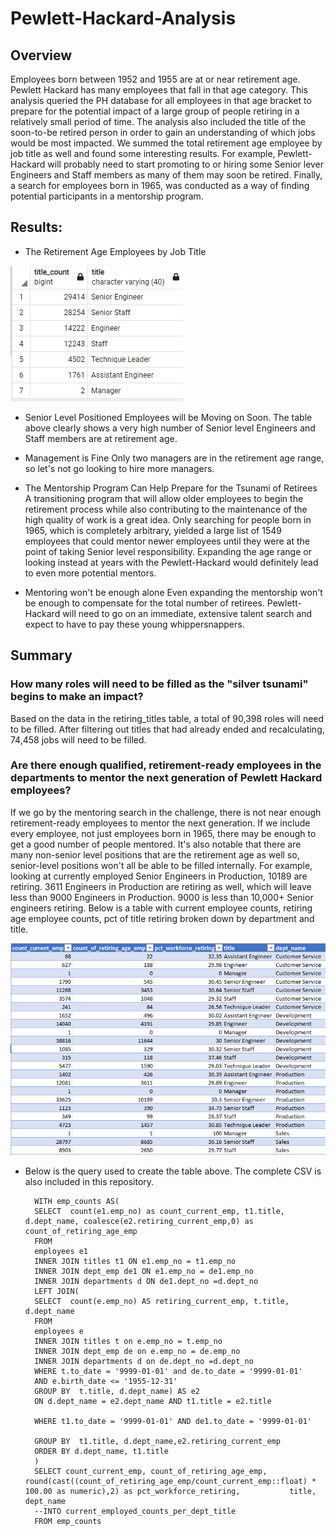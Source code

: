 # Pewlett-Hackard-Analysis

## Overview
Employees born between 1952 and 1955 are at or near retirement age. Pewlett Hackard has many employees that fall in that age category. This analysis queried the PH database for all employees in that age bracket to prepare for the potential impact of a large group of people retiring in a relatively small period of time. The analysis also included the title of the soon-to-be retired person in order to gain an understanding of which jobs would be most impacted. We summed the total retirement age employee by job title as well and found some interesting results. For example, Pewlett-Hackard will probably need to start promoting to or hiring some Senior lever Engineers and Staff members as many of them may soon be retired. Finally, a search for employees born in 1965, was conducted as a way of finding potential participants in a mentorship program.

## Results: 

- The Retirement Age Employees by Job Title

<img src = "https://github.com/AaronAKTX/Pewlett-Hackard-Analysis/blob/main/Retiring_Per_Title.PNG">

- Senior Level Positioned Employees will be Moving on Soon.
The table above clearly shows a very high number of Senior level Engineers and Staff members are at retirement age.

- Management is Fine
Only two managers are in the retirement age range, so let's not go looking to hire more managers.  

- The Mentorship Program Can Help Prepare for the Tsunami of Retirees
A transitioning program that will allow older employees to begin the retirement process while also contributing to the maintenance of the high quality of work is a great idea. Only searching for people born in 1965, which is completely arbitrary, yielded a large list of 1549 employees that could mentor newer employees until they were at the point of taking Senior level responsibility. Expanding the age range or looking instead at years with the Pewlett-Hackard would definitely lead to even more potential mentors.

- Mentoring won't be enough alone
Even expanding the mentorship won't be enough to compensate for the total number of retirees. Pewlett-Hackard will need to go on an immediate, extensive talent search and expect to have to pay these young whippersnappers.

## Summary

### How many roles will need to be filled as the "silver tsunami" begins to make an impact?
Based on the data in the retiring_titles table, a total of 90,398 roles will need to be filled.
After filtering out titles that had already ended and recalculating, 74,458 jobs will need to be filled.

### Are there enough qualified, retirement-ready employees in the departments to mentor the next generation of Pewlett Hackard employees?
If we go by the mentoring search in the challenge, there is not near enough retirement-ready employees to mentor the next generation. If we include every employee, not just employees born in 1965, there may be enough to get a good number of people mentored. It's also notable that there are many non-senior level positions that are the retirement age as well so, senior-level positions won't all be able to be filled internally. For example, looking at currently employed Senior Engineers in Production, 10189 are retiring. 3611 Engineers in Production are retiring as well, which will leave less than 9000 Engineers in Production. 9000 is less than 10,000+ Senior engineers retiring. Below is a table with current employee counts, retiring age employee counts, pct of title retiring broken down by department and title.

<img src = "https://github.com/AaronAKTX/Pewlett-Hackard-Analysis/blob/main/Data/retiring_per_dept_title.PNG">

- Below is the query used to create the table above. The complete CSV is also included in this repository.


        WITH emp_counts AS(
        SELECT  count(e1.emp_no) as count_current_emp, t1.title, d.dept_name, coalesce(e2.retiring_current_emp,0) as count_of_retiring_age_emp
        FROM 
        employees e1
        INNER JOIN titles t1 ON e1.emp_no = t1.emp_no
        INNER JOIN dept_emp de1 ON e1.emp_no = de1.emp_no 
        INNER JOIN departments d ON de1.dept_no =d.dept_no
        LEFT JOIN(
        SELECT  count(e.emp_no) AS retiring_current_emp, t.title, d.dept_name
        FROM 
        employees e
        INNER JOIN titles t on e.emp_no = t.emp_no
        INNER JOIN dept_emp de on e.emp_no = de.emp_no 
        INNER JOIN departments d on de.dept_no =d.dept_no
        WHERE t.to_date = '9999-01-01' and de.to_date = '9999-01-01'
        AND e.birth_date <= '1955-12-31'
        GROUP BY  t.title, d.dept_name) AS e2 
        ON d.dept_name = e2.dept_name AND t1.title = e2.title

        WHERE t1.to_date = '9999-01-01' AND de1.to_date = '9999-01-01'

        GROUP BY  t1.title, d.dept_name,e2.retiring_current_emp
        ORDER BY d.dept_name, t1.title
        )
        SELECT count_current_emp, count_of_retiring_age_emp, round(cast((count_of_retiring_age_emp/count_current_emp::float) * 100.00 as numeric),2) as pct_workforce_retiring,           title, dept_name
        --INTO current_employed_counts_per_dept_title	
        FROM emp_counts
